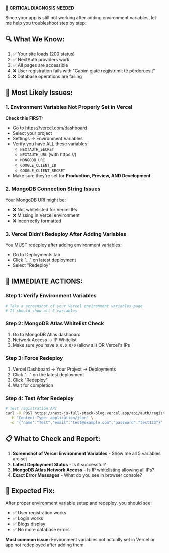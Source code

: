 🚨 **CRITICAL DIAGNOSIS NEEDED**

Since your app is still not working after adding environment variables, let me help you troubleshoot step by step:

## 🔍 **What We Know:**
1. ✅ Your site loads (200 status)
2. ✅ NextAuth providers work
3. ✅ All pages are accessible
4. ❌ User registration fails with "Gabim gjatë regjistrimit të përdoruesit"
5. ❌ Database operations are failing

## 🚨 **Most Likely Issues:**

### 1. **Environment Variables Not Properly Set in Vercel**
**Check this FIRST:**
- Go to https://vercel.com/dashboard
- Select your project
- Settings → Environment Variables
- Verify you have ALL these variables:
  - `NEXTAUTH_SECRET`
  - `NEXTAUTH_URL` (with https://)
  - `MONGODB_URI`
  - `GOOGLE_CLIENT_ID`
  - `GOOGLE_CLIENT_SECRET`
- Make sure they're set for **Production, Preview, AND Development**

### 2. **MongoDB Connection String Issues**
Your MongoDB URI might be:
- ❌ Not whitelisted for Vercel IPs
- ❌ Missing in Vercel environment
- ❌ Incorrectly formatted

### 3. **Vercel Didn't Redeploy After Adding Variables**
You MUST redeploy after adding environment variables:
- Go to Deployments tab
- Click "..." on latest deployment
- Select "Redeploy"

## 🔧 **IMMEDIATE ACTIONS:**

### Step 1: Verify Environment Variables
```bash
# Take a screenshot of your Vercel environment variables page
# It should show all 5 variables
```

### Step 2: MongoDB Atlas Whitelist Check
1. Go to MongoDB Atlas dashboard
2. Network Access → IP Whitelist
3. Make sure you have `0.0.0.0/0` (allow all) OR Vercel's IPs

### Step 3: Force Redeploy
1. Vercel Dashboard → Your Project → Deployments
2. Click "..." on the latest deployment
3. Click "Redeploy"
4. Wait for completion

### Step 4: Test After Redeploy
```bash
# Test registration API
curl -X POST https://next-js-full-stack-blog.vercel.app/api/auth/register \
  -H "Content-Type: application/json" \
  -d '{"name":"Test","email":"test@example.com","password":"test123"}'
```

## 📋 **What to Check and Report:**

1. **Screenshot of Vercel Environment Variables** - Show me all 5 variables are set
2. **Latest Deployment Status** - Is it successful?
3. **MongoDB Atlas Network Access** - Is IP whitelisting allowing all IPs?
4. **Exact Error Messages** - What do you see in browser console?

## 🎯 **Expected Fix:**
After proper environment variable setup and redeploy, you should see:
- ✅ User registration works
- ✅ Login works
- ✅ Blogs display
- ✅ No more database errors

**Most common issue:** Environment variables not actually set in Vercel or app not redeployed after adding them.
